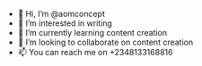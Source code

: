 - 👋 Hi, I’m @aomconcept
- 👀 I’m interested in writing 
- 🌱 I’m currently learning content creation
- 💞️ I’m looking to collaborate on content creation
- 📫 You can reach me on +2348133168816

<!---
aomconcept/aomconcept is a ✨ special ✨ repository because its `README.md` (this file) appears on your GitHub profile.
You can click the Preview link to take a look at your changes.
--->
